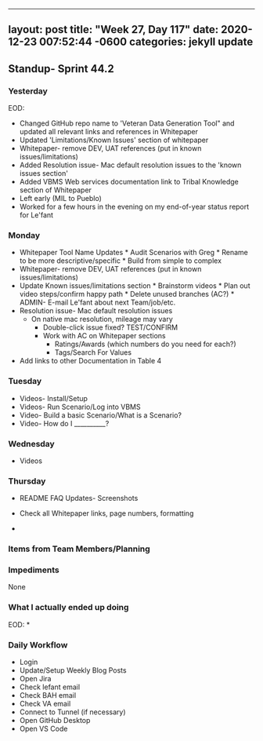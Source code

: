 
---
layout: post
title:  "Week 27, Day 117"
date:   2020-12-23 007:52:44 -0600
categories: jekyll update
---

## Standup- Sprint 44.2
  
### Yesterday
EOD:
* Changed GitHub repo name to 'Veteran Data Generation Tool" and updated all relevant links and references in Whitepaper
* Updated 'Limitations/Known Issues' section of whitepaper
* Whitepaper- remove DEV, UAT references (put in known issues/limitations)
* Added Resolution issue- Mac default resolution issues to the 'known issues section'
* Added VBMS Web services documentation link to Tribal Knowledge section of Whitepaper
* Left early (MIL to Pueblo)
* Worked for a few hours in the evening on my end-of-year status report for Le'fant

### Monday

* Whitepaper Tool Name Updates
      * Audit Scenarios with Greg
        * Rename to be more descriptive/specific
        * Build from simple to complex
* Whitepaper- remove DEV, UAT references (put in known issues/limitations)
* Update Known issues/limitations section
      * Brainstorm videos
      * Plan out video steps/confirm happy path
      * Delete unused branches (AC?)
      * ADMIN- E-mail Le'fant about next Team/job/etc.
* Resolution issue- Mac default resolution issues
  * On native mac resolution, mileage may vary
      * Double-click issue fixed? TEST/CONFIRM
      * Work with AC on Whitepaper sections
        * Ratings/Awards (which numbers do you need for each?)
        * Tags/Search For Values
* Add links to other Documentation in Table 4

### Tuesday
* Videos- Install/Setup
* Videos- Run Scenario/Log into VBMS
* Video- Build a basic Scenario/What is a Scenario?
* Video- How do I __________?

### Wednesday
* Videos

### Thursday
* README FAQ Updates- Screenshots  
* Check all Whitepaper links, page numbers, formatting

*  
### Items from Team Members/Planning
  
### Impediments
None
### What I actually ended up doing
EOD:
*

### Daily Workflow
* Login
* Update/Setup Weekly Blog Posts
* Open Jira
* Check lefant email
* Check BAH email
* Check VA email
* Connect to Tunnel (if necessary)
* Open GitHub Desktop
* Open VS Code

